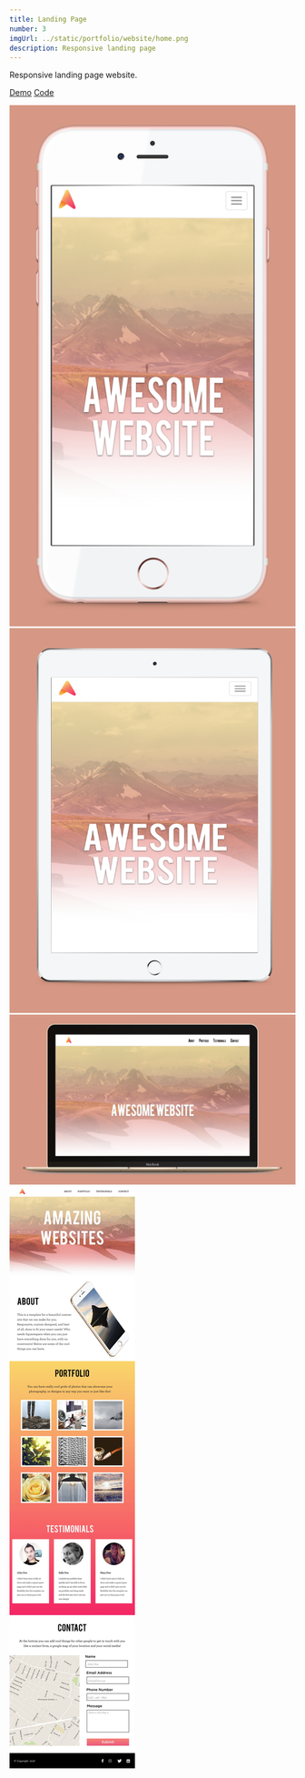 ```yaml
---
title: Landing Page
number: 3
imgUrl: ../static/portfolio/website/home.png
description: Responsive landing page
---
```


Responsive landing page website.

[Demo](http://binoy14.github.io/landingpage-theme/)
[Code](https://github.com/binoy14/landingpage-theme)

<img src="../static/portfolio/website/home.png"/>
<br />
<img src="../static/portfolio/website/01.png" />
<br />
<img src="../static/portfolio/website/02.png" />
<br />
<img src="../static/portfolio/website/03.jpeg" />
